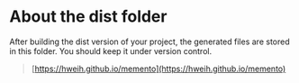 # About the dist folder
After building the dist version of your project, the generated files are stored in this folder. You should keep it under version control.

> [https://hweih.github.io/memento](https://hweih.github.io/memento)
